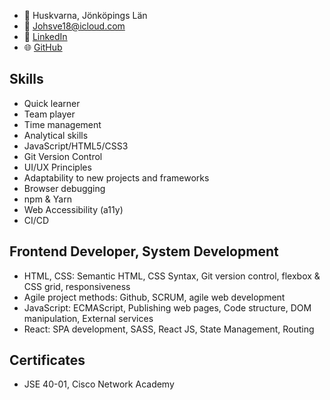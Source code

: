 - 📍 Huskvarna, Jönköpings Län
- 📧 Johsve18@icloud.com
- 💼 [LinkedIn](https://www.linkedin.com/in/your-linkedin-profile)
- 🌐 [GitHub](https://github.com/your-github-username)

## Skills

- Quick learner
- Team player
- Time management
- Analytical skills
- JavaScript/HTML5/CSS3
- Git Version Control
- UI/UX Principles
- Adaptability to new projects and frameworks
- Browser debugging
- npm & Yarn
- Web Accessibility (a11y)
- CI/CD

## Frontend Developer, System Development

- HTML, CSS: Semantic HTML, CSS Syntax, Git version control, flexbox & CSS grid, responsiveness
- Agile project methods: Github, SCRUM, agile web development
- JavaScript: ECMAScript, Publishing web pages, Code structure, DOM manipulation, External services
- React: SPA development, SASS, React JS, State Management, Routing

## Certificates

- JSE 40-01, Cisco Network Academy
